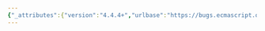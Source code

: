 ```yaml
---
{"_attributes":{"version":"4.4.4+","urlbase":"https://bugs.ecmascript.org/","maintainer":"dherman@mozilla.com"},"bug":{"bug_id":12,"creation_ts":"2011-02-10 14:51:00 -0800","short_desc":"S7.5.3_A1.15.js is invalid outside of Strict Mode","delta_ts":"2011-09-25 11:34:19 -0700","product":"Test262","component":"ECMA-262 Tests","version":"unspecified","rep_platform":"All","op_sys":"All","bug_status":"RESOLVED","resolution":"FIXED","bug_file_loc":"http://hg.ecmascript.org/tests/test262/rev/a53cfb64396b","priority":"Normal","bug_severity":"normal","everconfirmed":true,"reporter":{"uid":"dfugate","name":"Dave Fugate"},"assigned_to":{"uid":"erights","name":"Mark S. Miller"},"cc":"erights","long_desc":[{"commentid":17,"comment_count":0,"who":{"uid":"dfugate","name":"Dave Fugate"},"bug_when":"2011-02-10 14:51:32 -0800","thetext":"According to 7.6.1.2, 'implements' is only a FutureReservedWord under the context of Strict Mode.\n\nDisabling this test until we have a metadata story around specifying which tests are Strict Mode only, and Google has a chance to update the test case to include \"use strict\"."},{"commentid":267,"comment_count":1,"who":{"uid":"dfugate","name":"Dave Fugate"},"bug_when":"2011-07-06 10:46:15 -0700","thetext":"Changes from Sputnik have been ported over, but they're incorrect.  The new file looks like:\n \"use strict\";\nimplements = 1; \n\n\nNotice that 'implements' isn't preceded by 'var ' which is another strict mode violation => a pass of this test doesn't necessarily mean the feature has been implemented correctly.  It could just mean strict mode's 'var' restriction has been implemented by a browser."},{"commentid":278,"comment_count":2,"who":{"uid":"dfugate","name":"Dave Fugate"},"bug_when":"2011-07-07 09:36:47 -0700","thetext":"S7.5.3_A1.[15, 18, 21, 22, 23, 24, 26].js all have this issue."},{"commentid":477,"comment_count":3,"who":{"uid":"erights","name":"Mark S. Miller"},"bug_when":"2011-09-25 11:34:19 -0700","thetext":"Fixed at http://hg.ecmascript.org/tests/test262/rev/a53cfb64396b"}]}}
---
```

